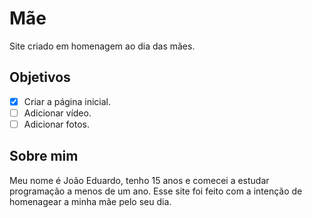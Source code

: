 # Mãe
 Site criado em homenagem ao dia das mães.

## Objetivos
 - [X] Criar a página inicial.
 - [ ] Adicionar vídeo.
 - [ ] Adicionar fotos.

## Sobre mim
 Meu nome é João Eduardo, tenho 15 anos e comecei a estudar programação a menos de um ano. Esse site foi feito com a intenção de homenagear a minha mãe pelo seu dia.
